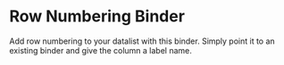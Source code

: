 # Row Numbering Binder

Add row numbering to your datalist with this binder. Simply point it to an existing binder and give the column a label name. 
